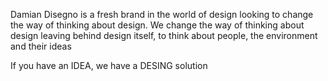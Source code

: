 Damian Disegno is a fresh brand in the world of design looking to change the way of thinking about design.
We change the way of thinking about design leaving behind design itself, to think about people, the environment and their ideas

If you have an IDEA, we have a DESING solution
